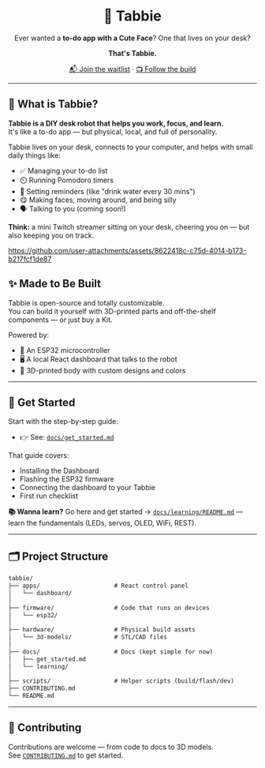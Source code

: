 <div align="center">

# 🤖 Tabbie  
Ever wanted a **to-do app with a Cute Face**? One that lives on your desk?

**That's Tabbie.**

[📬 Join the waitlist](https://tabbie.me) · [📺 Follow the build](https://www.youtube.com/@peterlloydskubur1)

</div>

---

## 🧠 What is Tabbie?



**Tabbie is a DIY desk robot that helps you work, focus, and learn.**  
It's like a to-do app — but physical, local, and full of personality.

Tabbie lives on your desk, connects to your computer, and helps with small daily things like:
- ✅ Managing your to-do list
- ⏲️ Running Pomodoro timers
- 🔔 Setting reminders (like "drink water every 30 mins")
- 😋 Making faces, moving around, and being silly
- 🗣️ Talking to you (coming soon!)

**Think:** a mini Twitch streamer sitting on your desk, cheering you on — but also keeping you on track.


https://github.com/user-attachments/assets/8622418c-c75d-4014-b173-b217fcf1de87



## ✨ Made to Be Built

Tabbie is open-source and totally customizable.  
You can build it yourself with 3D-printed parts and off-the-shelf components — or just buy a Kit.

Powered by:
- 🧠 An ESP32 microcontroller
- 🖥️ A local React dashboard that talks to the robot
- 🎨 3D-printed body with custom designs and colors

---

## 🚀 Get Started

Start with the step-by-step guide:
- 👉 See: [`docs/get_started.md`](docs/get_started.md)

That guide covers:
- Installing the Dashboard
- Flashing the ESP32 firmware
- Connecting the dashboard to your Tabbie
- First run checklist

**📚 Wanna learn?** Go here and get started → [`docs/learning/README.md`](docs/learning/README.md) — learn the fundamentals (LEDs, servos, OLED, WiFi, REST).

---

## 🗂️ Project Structure

```txt
tabbie/
├── apps/                     # React control panel
│   └── dashboard/
│
├── firmware/                 # Code that runs on devices
│   └── esp32/
│
├── hardware/                 # Physical build assets
│   └── 3d-models/            # STL/CAD files
│
├── docs/                     # Docs (kept simple for now)
│   ├── get_started.md
│   └── learning/
│
├── scripts/                  # Helper scripts (build/flash/dev)
├── CONTRIBUTING.md
└── README.md
```

---

## 🤝 Contributing

Contributions are welcome — from code to docs to 3D models.  
See [`CONTRIBUTING.md`](CONTRIBUTING.md) to get started.

